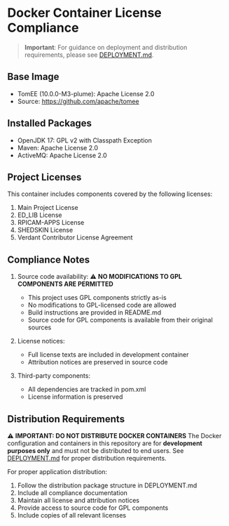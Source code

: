 # Docker Container License Compliance

> **Important**: For guidance on deployment and distribution requirements, please see [DEPLOYMENT.md](./DEPLOYMENT.md).

## Base Image
- TomEE (10.0.0-M3-plume): Apache License 2.0
- Source: https://github.com/apache/tomee

## Installed Packages
- OpenJDK 17: GPL v2 with Classpath Exception
- Maven: Apache License 2.0
- ActiveMQ: Apache License 2.0

## Project Licenses
This container includes components covered by the following licenses:
1. Main Project License
2. ED_LIB License
3. RPICAM-APPS License
4. SHEDSKIN License
5. Verdant Contributor License Agreement

## Compliance Notes
1. Source code availability:
   ⚠️ **NO MODIFICATIONS TO GPL COMPONENTS ARE PERMITTED**
   - This project uses GPL components strictly as-is
   - No modifications to GPL-licensed code are allowed
   - Build instructions are provided in README.md
   - Source code for GPL components is available from their original sources

2. License notices:
   - Full license texts are included in development container
   - Attribution notices are preserved in source code

3. Third-party components:
   - All dependencies are tracked in pom.xml
   - License information is preserved

## Distribution Requirements
⚠️ **IMPORTANT: DO NOT DISTRIBUTE DOCKER CONTAINERS**
The Docker configuration and containers in this repository are for **development purposes only** and must not be distributed to end users. See [DEPLOYMENT.md](./DEPLOYMENT.md) for proper distribution requirements.

For proper application distribution:
1. Follow the distribution package structure in DEPLOYMENT.md
2. Include all compliance documentation
3. Maintain all license and attribution notices
3. Provide access to source code for GPL components
4. Include copies of all relevant licenses

